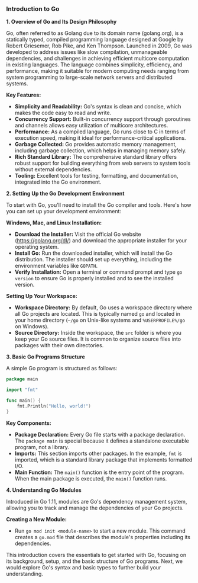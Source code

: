 ### Introduction to Go

**1. Overview of Go and Its Design Philosophy**

Go, often referred to as Golang due to its domain name (golang.org), is a statically typed, compiled programming language designed at Google by Robert Griesemer, Rob Pike, and Ken Thompson. Launched in 2009, Go was developed to address issues like slow compilation, unmanageable dependencies, and challenges in achieving efficient multicore computation in existing languages. The language combines simplicity, efficiency, and performance, making it suitable for modern computing needs ranging from system programming to large-scale network servers and distributed systems.

**Key Features:**

- **Simplicity and Readability:** Go's syntax is clean and concise, which makes the code easy to read and write.
- **Concurrency Support:** Built-in concurrency support through goroutines and channels allows easy utilization of multicore architectures.
- **Performance:** As a compiled language, Go runs close to C in terms of execution speed, making it ideal for performance-critical applications.
- **Garbage Collected:** Go provides automatic memory management, including garbage collection, which helps in managing memory safely.
- **Rich Standard Library:** The comprehensive standard library offers robust support for building everything from web servers to system tools without external dependencies.
- **Tooling:** Excellent tools for testing, formatting, and documentation, integrated into the Go environment.

**2. Setting Up the Go Development Environment**

To start with Go, you'll need to install the Go compiler and tools. Here's how you can set up your development environment:

**Windows, Mac, and Linux Installation:**

- **Download the Installer:** Visit the official Go website (<https://golang.org/dl/>) and download the appropriate installer for your operating system.
- **Install Go:** Run the downloaded installer, which will install the Go distribution. The installer should set up everything, including the environment variables like `GOPATH`.
- **Verify Installation:** Open a terminal or command prompt and type `go version` to ensure Go is properly installed and to see the installed version.

**Setting Up Your Workspace:**

- **Workspace Directory:** By default, Go uses a workspace directory where all Go projects are located. This is typically named `go` and located in your home directory (`~/go` on Unix-like systems and `%USERPROFILE%/go` on Windows).
- **Source Directory:** Inside the workspace, the `src` folder is where you keep your Go source files. It is common to organize source files into packages with their own directories.

**3. Basic Go Programs Structure**

A simple Go program is structured as follows:

```go
package main

import "fmt"

func main() {
    fmt.Println("Hello, world!")
}
```

**Key Components:**

- **Package Declaration:** Every Go file starts with a package declaration. The `package main` is special because it defines a standalone executable program, not a library.
- **Imports:** This section imports other packages. In the example, `fmt` is imported, which is a standard library package that implements formatted I/O.
- **Main Function:** The `main()` function is the entry point of the program. When the main package is executed, the `main()` function runs.

**4. Understanding Go Modules**

Introduced in Go 1.11, modules are Go's dependency management system, allowing you to track and manage the dependencies of your Go projects.

**Creating a New Module:**

- Run `go mod init <module-name>` to start a new module. This command creates a `go.mod` file that describes the module's properties including its dependencies.

This introduction covers the essentials to get started with Go, focusing on its background, setup, and the basic structure of Go programs. Next, we would explore Go's syntax and basic types to further build your understanding.
